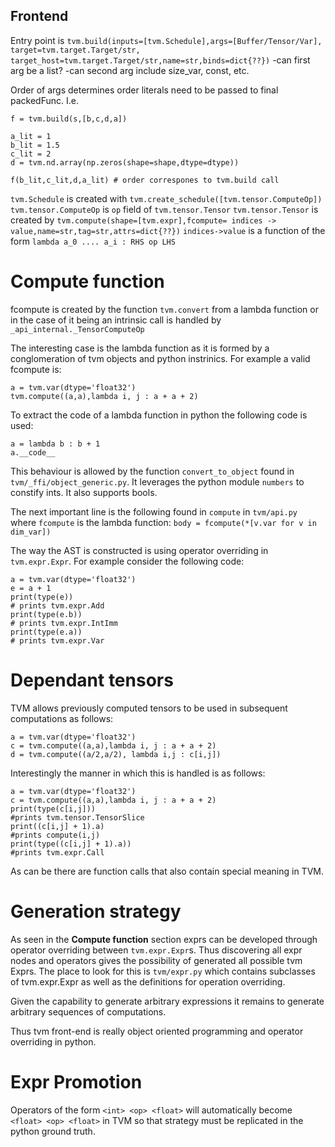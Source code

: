 ## Frontend

Entry point is `tvm.build(inputs=[tvm.Schedule],args=[Buffer/Tensor/Var], target=tvm.target.Target/str, target_host=tvm.target.Target/str,name=str,binds=dict{??})`
	-can first arg be a list?
	-can second arg include size_var, const, etc.

Order of args determines order literals need to be passed to final packedFunc. I.e.
```
f = tvm.build(s,[b,c,d,a])

a_lit = 1
b_lit = 1.5
c_lit = 2
d = tvm.nd.array(np.zeros(shape=shape,dtype=dtype))

f(b_lit,c_lit,d,a_lit) # order correspones to tvm.build call
```

`tvm.Schedule` is created with `tvm.create_schedule([tvm.tensor.ComputeOp])`
`tvm.tensor.ComputeOp` is `op` field of `tvm.tensor.Tensor`
`tvm.tensor.Tensor` is created by `tvm.compute(shape=[tvm.expr],fcompute= indices -> value,name=str,tag=str,attrs=dict{??})`
`indices->value` is a function of the form `lambda a_0 .... a_i : RHS op LHS`

# Compute function
fcompute is created by the function `tvm.convert` from a lambda function or in the case of it being an intrinsic call is handled by `_api_internal._TensorComputeOp`

The interesting case is the lambda function as it is formed by a conglomeration of tvm objects and python instrinics. For example a valid fcompute is:
```
a = tvm.var(dtype='float32')
tvm.compute((a,a),lambda i, j : a + a + 2) 
```
To extract the code of a lambda function in python the following code is used:
```
a = lambda b : b + 1
a.__code__
```

This behaviour is allowed by the function `convert_to_object` found in `tvm/_ffi/object_generic.py`. It leverages the python module `numbers` to constify ints. It also supports bools.

The next important line is the following found in `compute` in `tvm/api.py` where `fcompute` is the lambda function:
`body = fcompute(*[v.var for v in dim_var])`

The way the AST is constructed is using operator overriding in `tvm.expr.Expr`. For example consider the following code:
```
a = tvm.var(dtype='float32')
e = a + 1
print(type(e))
# prints tvm.expr.Add
print(type(e.b))
# prints tvm.expr.IntImm
print(type(e.a))
# prints tvm.expr.Var
```

# Dependant tensors

TVM allows previously computed tensors to be used in subsequent computations as follows:

```
a = tvm.var(dtype='float32')
c = tvm.compute((a,a),lambda i, j : a + a + 2) 
d = tvm.compute((a/2,a/2), lambda i,j : c[i,j])
```

Interestingly the manner in which this is handled is as follows:
```
a = tvm.var(dtype='float32')
c = tvm.compute((a,a),lambda i, j : a + a + 2) 
print(type(c[i,j])) 
#prints tvm.tensor.TensorSlice
print((c[i,j] + 1).a)
#prints compute(i,j)
print(type((c[i,j] + 1).a))
#prints tvm.expr.Call
```

As can be there are function calls that also contain special meaning in TVM.

# Generation strategy

As seen in the **Compute function** section exprs can be developed through operator overriding between `tvm.expr.Expr`s. Thus discovering all expr nodes and operators gives the possibility of generated all possible tvm Exprs. The place to look for this is `tvm/expr.py` which contains subclasses of tvm.expr.Expr as well as the definitions for operation overriding. 

Given the capability to generate arbitrary expressions it remains to generate arbitrary sequences of computations.

Thus tvm front-end is really object oriented programming and operator overriding in python. 

# Expr Promotion

Operators of the form `<int> <op> <float>` will automatically become `<float> <op> <float>` in TVM so that strategy must be replicated in the python ground truth.